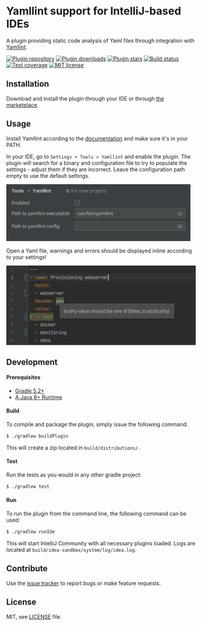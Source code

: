 # Yamllint support for IntelliJ-based IDEs

A plugin providing static code analysis of Yaml files through integration with [Yamllint](https://yamllint.readthedocs.io).

[![Plugin repository](https://img.shields.io/jetbrains/plugin/v/15349-yamllint?label=plugin%20repository&style=flat-square)](https://plugins.jetbrains.com/plugin/15349-yamllint/versions)
[![Plugin downloads](https://img.shields.io/jetbrains/plugin/d/15349-yamllint?style=flat-square)](https://plugins.jetbrains.com/plugin/15349-yamllint)
[![Plugin stars](https://img.shields.io/jetbrains/plugin/r/stars/15349-yamllint?style=flat-square)](https://plugins.jetbrains.com/plugin/15349-yamllint/reviews)
[![Build status](https://img.shields.io/github/workflow/status/aesy/yamllint-intellij/Continous%20Integration?style=flat-square)](https://github.com/aesy/yamllint-intellij/actions)
[![Test coverage](https://img.shields.io/codecov/c/github/aesy/yamllint-intellij?style=flat-square)](https://codecov.io/github/aesy/yamllint-intellij)
[![MIT license](https://img.shields.io/github/license/aesy/yamllint-intellij.svg?style=flat-square)](https://github.com/aesy/yamllint-intellij/blob/master/LICENSE)

## Installation 

Download and install the plugin through your IDE or through [the marketplace](https://plugins.jetbrains.com/plugin/https://plugins.jetbrains.com/plugin/15349-yamllint).

## Usage

Install Yamllint according to the [documentation](https://yamllint.readthedocs.io/en/stable/quickstart.html#installing-yamllint) and make sure it's in your PATH.

In your IDE, go to `Settings > Tools > Yamllint` and enable the plugin. The plugin will search for a binary and configuration file to try to populate the settings - adjust them if they are incorrect. Leave the configuration path empty to use the default settings. 

![](./img/settings.png)

Open a Yaml file, warnings and errors should be displayed inline according to your settings!

![](./img/usage.png)

## Development

#### Prerequisites

* [Gradle 5.2+](https://gradle.org/)
* [A Java 8+ Runtime](https://adoptopenjdk.net/)

#### Build

To compile and package the plugin, simply issue the following command:

```sh
$ ./gradlew buildPlugin
```

This will create a zip located in `build/distributions/`.

#### Test

Run the tests as you would in any other gradle project:

```sh
$ ./gradlew test
```

#### Run

To run the plugin from the command line, the following command can be used:

```sh
$ ./gradlew runIde
```

This will start IntelliJ Community with all necessary plugins loaded. Logs are located at 
`build/idea-sandbox/system/log/idea.log`.

## Contribute
Use the [issue tracker](https://github.com/aesy/yamllint-intellij/issues) to report bugs or make feature requests. 

## License
MIT, see [LICENSE](/LICENSE) file.
